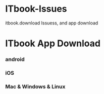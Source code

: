 # ITbook-Issues
itbook.download Issuess, and app download


# ITbook App Download 

### android

### iOS

### Mac & Windows & Linux 


